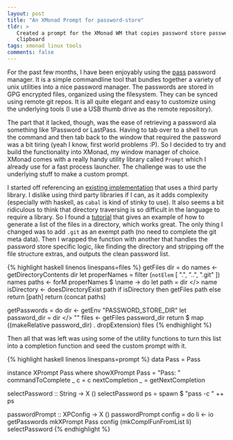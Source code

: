 ```yaml
---
layout: post
title: "An XMonad Prompt for password-store"
tldr: >
   Created a prompt for the XMonad WM that copies password store passwords to the 
   clipboard
tags: xmonad linux tools
comments: false
---
```

For the past few months, I have been enjoyably using the [pass][] password manager.
It is a simple commandline tool that bundles together a variety of unix utilities 
into a nice password manager.  The passwords are stored in GPG encrypted files, 
organized using the filesystem.  They can be synced using remote git repos.  It is
all quite elegant and easy to customize using the underlying tools (I use a USB
thumb drive as the remote repository).

[pass]: http://www.passwordstore.org/

The part that it lacked, though, was the ease of retrieving a password ala something
like 1Password or LastPass.  Having to tab over to a shell to run the command and
then tab back to the window that required the password was a bit tiring (yeah I know,
first world problems :P).  So I decided to try and build the functionality into 
XMonad, my window manager of choice.  XMonad comes with a really handy utility 
library called `Prompt` which I already use for a fast process launcher.  The 
challenge was to use the underlying stuff to make a custom prompt.

I started off referencing an [existing implementation][1] that uses a third party
library.  I dislike using third party libraries if I can, as it adds complexity
(especially with haskell, as `cabal` is kind of stinky to use).  It also seems a bit
ridiculous to think that directory traversing is so difficult in the language to 
require a library.  So I found a [tutorial][] that gives an example of how to 
generate a list of the files in a directory, which works great.  The only thing I
changed was to add `.git` as an exempt path (no need to complete the git meta data).
Then I wrapped the function with another that handles the password store specific
logic, like finding the directory and stripping off the file structure extras, and 
outputs the clean password list.

[1]: http://blog.tarn-vedra.de/2014/05/xmonad-loves-password-store.html
[tutorial]: http://book.realworldhaskell.org/read/io-case-study-a-library-for-searching-the-filesystem.html

{% highlight haskell linenos linespans=files %}
getFiles dir = do
  names <- getDirectoryContents dir
  let properNames = filter (`notElem` [ ".", "..", ".git" ]) names
  paths <- forM properNames $ \name -> do
    let path = dir </> name
    isDirectory <- doesDirectoryExist path
    if isDirectory
      then getFiles path
      else return [path]
  return (concat paths)

getPasswords = do
  dir <- getEnv "PASSWORD_STORE_DIR"
  let password_dir = dir </> ""
  files <- getFiles password_dir
  return $ map ((makeRelative password_dir) . dropExtension) files
{% endhighlight %}

Then all that was left was using some of the utility functions to turn this list
into a completion function and seed the custom prompt with it.

{% highlight haskell linenos linespans=prompt %}
data Pass = Pass

instance XPrompt Pass where
  showXPrompt       Pass = "Pass: "
  commandToComplete  _ c = c
  nextCompletion       _ = getNextCompletion

selectPassword :: String -> X ()
selectPassword ps = spawn $ "pass -c " ++ ps

passwordPrompt :: XPConfig -> X ()
passwordPrompt config = do
  li <- io getPasswords
  mkXPrompt Pass config (mkComplFunFromList li) selectPassword
{% endhighlight %}
